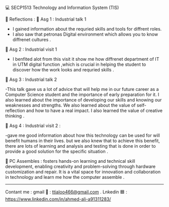 💻 SECP1513 Technology and Information System (TIS) 

📁 Reflections :
🔗 Asg 1 : Industrial talk 1 

- I gained information about the requried skills and tools for diffrent roles.
- I also saw that petronas Digital environment which allows you to know diffrenet cultures .
  
🔗 Asg 2 : Industrial visit 1 

- I benfited alot from this visit it show me how diffrenet department of IT in UTM  digital function ,which is crucial in helping the student to discover how the work looks and requried skills .

🔗 Asg 3 : Industrial talk 2

-This talk gave us a lot of advice that will help me in our future career as a Computer Science
student and the importance of early preparation for it. I also learned about the importance
of developing our skills and knowing our weaknesses and strengths. We also learned about
the value of self-reflection and how to have a real impact. I also learned the value of
creative thinking .

🔗 Asg 4 : Industrial visit 2 :

-gave me good information about how this technology can be used for will benefit humans in their lives. but we also
knew that to achieve this benefit, there are lots of learning and analysis and testing that is done in order to provide a good solution  for the specific situation  .

🔗 PC Assembles : 
fosters hands-on learning and technical skill development, enabling creativity and problem-solving through hardware customization and repair. It is a vital space for innovation and collaboration in technology and learn me how the computer assemble . 

----------------------------------------------------------------------
Contant me  : 
gmail    📧 : ttialoo466@gmail.com . 
Lnkedin  🟦 : https://www.linkedin.com/in/ahmed-ali-a91311283/ 





